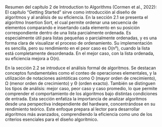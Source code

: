 Resumen del capítulo 2 de Introduction to Algorithms (Cormen et al., 2022):
El capítulo “Getting Started” sirve como introducción al diseño de algoritmos y al análisis de su eficiencia. En la sección 2.1 se presenta el algoritmo Insertion Sort, el cual permite ordenar una secuencia de elementos comparando e insertando cada elemento en su posición correspondiente dentro de una lista parcialmente ordenada. Es especialmente útil para listas pequeñas o parcialmente ordenadas, y es una forma clara de visualizar el proceso de ordenamiento. Su implementación es sencilla, pero su rendimiento en el peor caso es O(n²), cuando la lista está completamente desordenada. En el mejor caso, con la lista ordenada, su eficiencia mejora a O(n).

En la sección 2.2 se introduce el análisis formal de algoritmos. Se destacan conceptos fundamentales como el conteo de operaciones elementales, y la utilización de notaciones asintóticas como O (mayor orden de crecimiento), Ω (menor orden de crecimiento) y Θ (orden exacto). También se distinguen los tipos de análisis: mejor caso, peor caso y caso promedio, lo que permite comprender el comportamiento de los algoritmos bajo distintas condiciones de entrada. Esta sección enfatiza la importancia de analizar algoritmos desde una perspectiva independiente del hardware, concentrándose en su rendimiento teórico. Este enfoque prepara al lector para desarrollar algoritmos más avanzados, comprendiendo la eficiencia como uno de los criterios esenciales para el diseño algorítmico.
